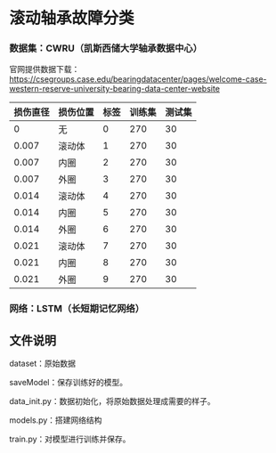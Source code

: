 # 滚动轴承故障分类
### 数据集：CWRU（凯斯西储大学轴承数据中心）
官网提供数据下载：https://csegroups.case.edu/bearingdatacenter/pages/welcome-case-western-reserve-university-bearing-data-center-website


  损伤直径  |  损伤位置  |  标签  |  训练集  |  测试集
:----------|------------|--------|---------|---------
0          | 无         | 0      | 270     | 30
0.007      | 滚动体     | 1      | 270     | 30
0.007      | 内圈       | 2      | 270     | 30
0.007      | 外圈       | 3      | 270     | 30
0.014      | 滚动体     | 4      | 270     | 30
0.014      | 内圈       | 5      | 270     | 30
0.014      | 外圈       | 6      | 270     | 30
0.021      | 滚动体     | 7      | 270     | 30
0.021      | 内圈       | 8      | 270     | 30
0.021      | 外圈       | 9      | 270     | 30

### 网络：LSTM（长短期记忆网络）
## 文件说明
dataset：原始数据

saveModel：保存训练好的模型。

data_init.py：数据初始化，将原始数据处理成需要的样子。

models.py：搭建网络结构

train.py：对模型进行训练并保存。




